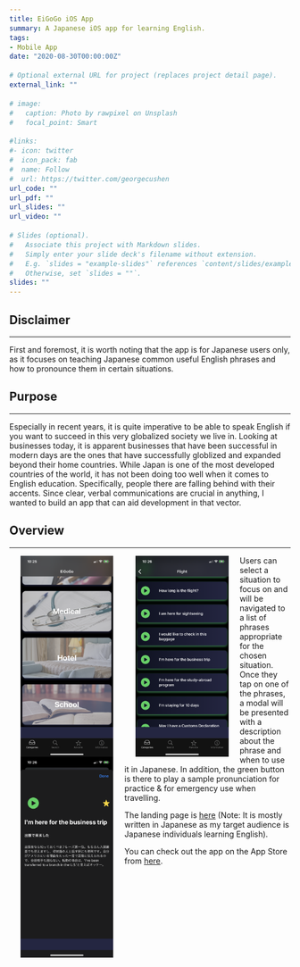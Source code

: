 ```yaml
---
title: EiGoGo iOS App
summary: A Japanese iOS app for learning English.
tags:
- Mobile App
date: "2020-08-30T00:00:00Z"

# Optional external URL for project (replaces project detail page).
external_link: ""

# image:
#   caption: Photo by rawpixel on Unsplash
#   focal_point: Smart

#links:
#- icon: twitter
#  icon_pack: fab
#  name: Follow
#  url: https://twitter.com/georgecushen
url_code: ""
url_pdf: ""
url_slides: ""
url_video: ""

# Slides (optional).
#   Associate this project with Markdown slides.
#   Simply enter your slide deck's filename without extension.
#   E.g. `slides = "example-slides"` references `content/slides/example-slides.md`.
#   Otherwise, set `slides = ""`.
slides: ""
---
```


## Disclaimer
-----
First and foremost, it is worth noting that the app is for Japanese users only, as it focuses on teaching Japanese common useful English phrases and how to pronounce them in certain situations.


## Purpose
-----
Especially in recent years, it is quite imperative to be able to speak English if you want to succeed in this very globalized society we live in. Looking at businesses today, it is apparent businesses that have been successful in modern days are the ones that have successfully globlized and expanded beyond their home countries. While Japan is one of the most developed countries of the world, it has not been doing too well when it comes to English education. Specifically, people there are falling behind with their accents. Since clear, verbal communications are crucial in anything, I wanted to build an app that can aid development in that vector.


## Overview
-----
<img align="left" src="homepage.PNG" alt="home screen" width="33%" hspace="20" />
<img align="left" src="phraselist.PNG" alt="phrase list screen" width="33%" hspace="20" />
<img align="left" src="phrasecontent.PNG" alt="phrase description screen" width="33%" hspace="20" />

Users can select a situation to focus on and will be navigated to a list of phrases appropriate for the chosen situation. Once they tap on one of the phrases, a modal will be presented with a description about the phrase and when to use it in Japanese. In addition, the green button is there to play a sample pronunciation for practice & for emergency use when travelling.

The landing page is [here](https://eieigo5go.wixsite.com/kogeapp/app-1) (Note: It is mostly written in Japanese as my target audience is Japanese individuals learning English).

You can check out the app on the App Store from [here](https://apps.apple.com/us/app/eigogo/id1526730825).


